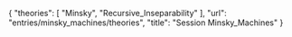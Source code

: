 {
    "theories": [
        "Minsky",
        "Recursive_Inseparability"
    ],
    "url": "entries/minsky_machines/theories",
    "title": "Session Minsky_Machines"
}